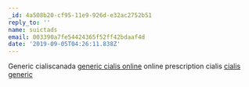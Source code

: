 ```yaml
---
_id: 4a508b20-cf95-11e9-926d-e32ac2752b51
reply_to: ''
name: suictads
email: 003390a7fe54424365f52ff42bdaaf4d
date: '2019-09-05T04:26:11.838Z'
---
```

Generic cialiscanada <a href="http://cialischmrx.com/#">generic cialis online</a> online prescription cialis <a href="http://cialisdbrx.com/#">cialis generic</a>

